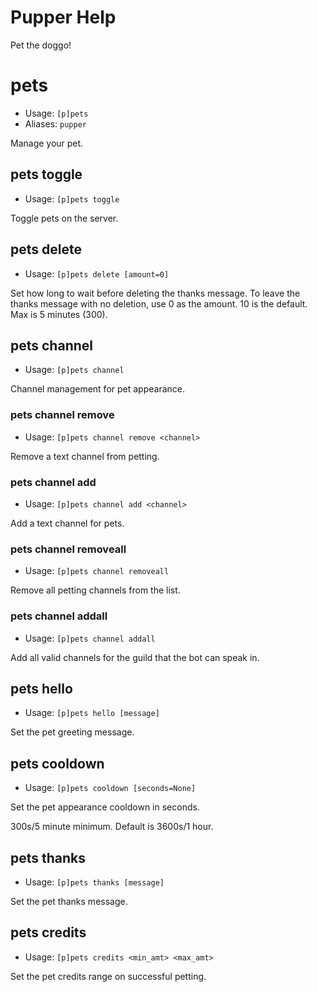 # Pupper Help

Pet the doggo!

# pets
 - Usage: `[p]pets`
 - Aliases: `pupper`


Manage your pet.

## pets toggle
 - Usage: `[p]pets toggle`

Toggle pets on the server.

## pets delete
 - Usage: `[p]pets delete [amount=0]`

Set how long to wait before deleting the thanks message.
To leave the thanks message with no deletion, use 0 as the amount.
10 is the default.
Max is 5 minutes (300).

## pets channel
 - Usage: `[p]pets channel`

Channel management for pet appearance.

### pets channel remove
 - Usage: `[p]pets channel remove <channel>`

Remove a text channel from petting.

### pets channel add
 - Usage: `[p]pets channel add <channel>`

Add a text channel for pets.

### pets channel removeall
 - Usage: `[p]pets channel removeall`

Remove all petting channels from the list.

### pets channel addall
 - Usage: `[p]pets channel addall`

Add all valid channels for the guild that the bot can speak in.

## pets hello
 - Usage: `[p]pets hello [message]`

Set the pet greeting message.

## pets cooldown
 - Usage: `[p]pets cooldown [seconds=None]`

Set the pet appearance cooldown in seconds.

300s/5 minute minimum. Default is 3600s/1 hour.

## pets thanks
 - Usage: `[p]pets thanks [message]`

Set the pet thanks message.

## pets credits
 - Usage: `[p]pets credits <min_amt> <max_amt>`

Set the pet credits range on successful petting.
